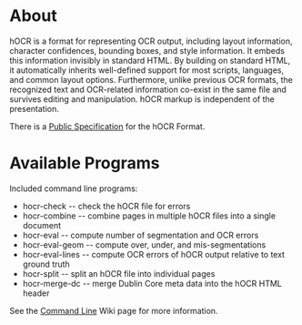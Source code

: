 # About

hOCR is a format for representing OCR output, including layout information, character confidences, bounding boxes, and style information.  It embeds this information invisibly in standard HTML.  By building on standard HTML, it automatically inherits well-defined support for most scripts, languages, and common layout options.  Furthermore, unlike previous OCR formats, the recognized text and OCR-related information co-exist in the same file and survives editing and manipulation.  hOCR markup is independent of the presentation.

There is a [Public Specification](http://docs.google.com/View?docid=dfxcv4vc_67g844kf) for the hOCR Format.

# Available Programs

Included command line programs:

  * hocr-check -- check the hOCR file for errors
  * hocr-combine -- combine pages in multiple hOCR files into a single document
  * hocr-eval -- compute number of segmentation and OCR errors
  * hocr-eval-geom -- compute over, under, and mis-segmentations
  * hocr-eval-lines -- compute OCR errors of hOCR output relative to text ground truth
  * hocr-split -- split an hOCR file into individual pages
  * hocr-merge-dc -- merge Dublin Core meta data into the hOCR HTML header

See the [Command Line](CommandLine) Wiki page for more information.


